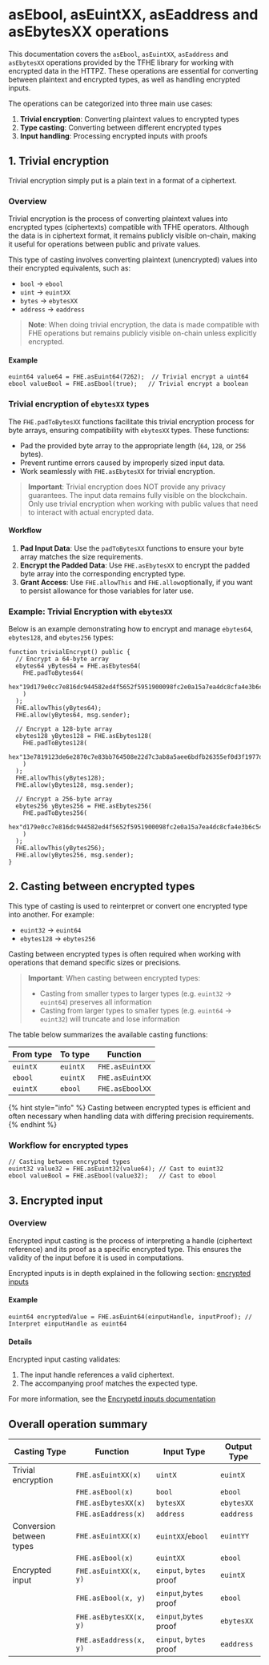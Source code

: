 # asEbool, asEuintXX, asEaddress and asEbytesXX operations

This documentation covers the `asEbool`, `asEuintXX`, `asEaddress` and `asEbytesXX` operations provided by the TFHE library for working with encrypted data in the HTTPZ. These operations are essential for converting between plaintext and encrypted types, as well as handling encrypted inputs.

The operations can be categorized into three main use cases:

1. **Trivial encryption**: Converting plaintext values to encrypted types
2. **Type casting**: Converting between different encrypted types
3. **Input handling**: Processing encrypted inputs with proofs

## 1. Trivial encryption

Trivial encryption simply put is a plain text in a format of a ciphertext.

### Overview

Trivial encryption is the process of converting plaintext values into encrypted types (ciphertexts) compatible with TFHE operators. Although the data is in ciphertext format, it remains publicly visible on-chain, making it useful for operations between public and private values.

This type of casting involves converting plaintext (unencrypted) values into their encrypted equivalents, such as:

- `bool` → `ebool`
- `uint` → `euintXX`
- `bytes` → `ebytesXX`
- `address` → `eaddress`

> **Note**: When doing trivial encryption, the data is made compatible with FHE operations but remains publicly visible on-chain unless explicitly encrypted.

#### **Example**

```solidity
euint64 value64 = FHE.asEuint64(7262);  // Trivial encrypt a uint64
ebool valueBool = FHE.asEbool(true);   // Trivial encrypt a boolean
```

### Trivial encryption of `ebytesXX` types

The `FHE.padToBytesXX` functions facilitate this trivial encryption process for byte arrays, ensuring compatibility with `ebytesXX` types. These functions:

- Pad the provided byte array to the appropriate length (`64`, `128`, or `256` bytes).
- Prevent runtime errors caused by improperly sized input data.
- Work seamlessly with `FHE.asEbytesXX` for trivial encryption.

> **Important**: Trivial encryption does NOT provide any privacy guarantees. The input data remains fully visible on the blockchain. Only use trivial encryption when working with public values that need to interact with actual encrypted data.

#### Workflow

1. **Pad Input Data**:
   Use the `padToBytesXX` functions to ensure your byte array matches the size requirements.
2. **Encrypt the Padded Data**:
   Use `FHE.asEbytesXX` to encrypt the padded byte array into the corresponding encrypted type.
3. **Grant Access**:
   Use `FHE.allowThis` and `FHE.allow`optionally, if you want to persist allowance for those variables for later use.

### Example: Trivial Encryption with `ebytesXX`

Below is an example demonstrating how to encrypt and manage `ebytes64`, `ebytes128`, and `ebytes256` types:

```solidity
function trivialEncrypt() public {
  // Encrypt a 64-byte array
  ebytes64 yBytes64 = FHE.asEbytes64(
    FHE.padToBytes64(
      hex"19d179e0cc7e816dc944582ed4f5652f5951900098fc2e0a15a7ea4dc8cfa4e3b6c54beea5ee95e56b728762f659347ce1d4aa1b05fcc5"
    )
  );
  FHE.allowThis(yBytes64);
  FHE.allow(yBytes64, msg.sender);

  // Encrypt a 128-byte array
  ebytes128 yBytes128 = FHE.asEbytes128(
    FHE.padToBytes128(
      hex"13e7819123de6e2870c7e83bb764508e22d7c3ab8a5aee6bdfb26355ef0d3f1977d651b83bf5f78634fa360aa14debdc3daa6a587b5c2fb1710ab4d6677e62a8577f2d9fecc190ad8b11c9f0a5ec3138b27da1f055437af8c90a9495dad230"
    )
  );
  FHE.allowThis(yBytes128);
  FHE.allow(yBytes128, msg.sender);

  // Encrypt a 256-byte array
  ebytes256 yBytes256 = FHE.asEbytes256(
    FHE.padToBytes256(
      hex"d179e0cc7e816dc944582ed4f5652f5951900098fc2e0a15a7ea4dc8cfa4e3b6c54beea5ee95e56b728762f659347ce1d4aa1b05fcc513e7819123de6e2870c7e83bb764508e22d7c3ab8a5aee6bdfb26355ef0d3f1977d651b83bf5f78634fa360aa14debdc3daa6a587b5c2fb1710ab4d6677e62a8577f2d9fecc190ad8b11c9f0a5ec3138b27da1f055437af8c90a9495dad230"
    )
  );
  FHE.allowThis(yBytes256);
  FHE.allow(yBytes256, msg.sender);
}
```

## 2. Casting between encrypted types

This type of casting is used to reinterpret or convert one encrypted type into another. For example:

- `euint32` → `euint64`
- `ebytes128` → `ebytes256`

Casting between encrypted types is often required when working with operations that demand specific sizes or precisions.

> **Important**: When casting between encrypted types:
>
> - Casting from smaller types to larger types (e.g. `euint32` → `euint64`) preserves all information
> - Casting from larger types to smaller types (e.g. `euint64` → `euint32`) will truncate and lose information

The table below summarizes the available casting functions:

| From type | To type  | Function        |
| --------- | -------- | --------------- |
| `euintX`  | `euintX` | `FHE.asEuintXX` |
| `ebool`   | `euintX` | `FHE.asEuintXX` |
| `euintX`  | `ebool`  | `FHE.asEboolXX` |

{% hint style="info" %}
Casting between encrypted types is efficient and often necessary when handling data with differing precision requirements.
{% endhint %}

### **Workflow for encrypted types**

```solidity
// Casting between encrypted types
euint32 value32 = FHE.asEuint32(value64); // Cast to euint32
ebool valueBool = FHE.asEbool(value32);   // Cast to ebool
```

## 3. Encrypted input

### Overview

Encrypted input casting is the process of interpreting a handle (ciphertext reference) and its proof as a specific encrypted type. This ensures the validity of the input before it is used in computations.

Encrypted inputs is in depth explained in the following section: [encrypted inputs](./inputs.md)

#### Example

```solidity
euint64 encryptedValue = FHE.asEuint64(einputHandle, inputProof); // Interpret einputHandle as euint64
```

#### Details

Encrypted input casting validates:

1.  The input handle references a valid ciphertext.
2.  The accompanying proof matches the expected type.

For more information, see the [Encrypetd inputs documentation](./inputs.md)

## Overall operation summary

| Casting Type             | Function               | Input Type              | Output Type |
| ------------------------ | ---------------------- | ----------------------- | ----------- |
| Trivial encryption       | `FHE.asEuintXX(x)`     | `uintX`                 | `euintX`    |
|                          | `FHE.asEbool(x)`       | `bool`                  | `ebool`     |
|                          | `FHE.asEbytesXX(x)`    | `bytesXX`               | `ebytesXX`  |
|                          | `FHE.asEaddress(x)`    | `address`               | `eaddress`  |
| Conversion between types | `FHE.asEuintXX(x)`     | `euintXX`/`ebool`       | `euintYY`   |
|                          | `FHE.asEbool(x)`       | `euintXX`               | `ebool`     |
| Encrypted input          | `FHE.asEuintXX(x, y)`  | `einput`, `bytes` proof | `euintX`    |
|                          | `FHE.asEbool(x, y)`    | `einput`,`bytes` proof  | `ebool`     |
|                          | `FHE.asEbytesXX(x, y)` | `einput`,`bytes` proof  | `ebytesXX`  |
|                          | `FHE.asEaddress(x, y)` | `einput`, `bytes` proof | `eaddress`  |
